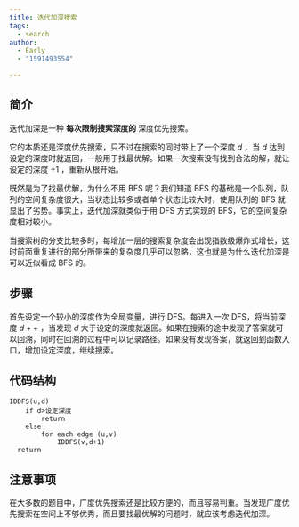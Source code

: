 ```yaml
---
title: 迭代加深搜索
tags:
  - search
author:
  - Early
  - "1591493554"

---
```


## 简介

迭代加深是一种 **每次限制搜索深度的** 深度优先搜索。

它的本质还是深度优先搜索，只不过在搜索的同时带上了一个深度 $d$ ，当 $d$ 达到设定的深度时就返回，一般用于找最优解。如果一次搜索没有找到合法的解，就让设定的深度 $+1$ ，重新从根开始。

既然是为了找最优解，为什么不用 BFS 呢？我们知道 BFS 的基础是一个队列，队列的空间复杂度很大，当状态比较多或者单个状态比较大时，使用队列的 BFS 就显出了劣势。事实上，迭代加深就类似于用 DFS 方式实现的 BFS，它的空间复杂度相对较小。

当搜索树的分支比较多时，每增加一层的搜索复杂度会出现指数级爆炸式增长，这时前面重复进行的部分所带来的复杂度几乎可以忽略，这也就是为什么迭代加深是可以近似看成 BFS 的。

## 步骤

首先设定一个较小的深度作为全局变量，进行 DFS。每进入一次 DFS，将当前深度 $d++$ ，当发现 $d$ 大于设定的深度就返回。如果在搜索的途中发现了答案就可以回溯，同时在回溯的过程中可以记录路径。如果没有发现答案，就返回到函数入口，增加设定深度，继续搜索。

## 代码结构

```text
IDDFS(u,d)
    if d>设定深度
        return
    else
        for each edge (u,v)
            IDDFS(v,d+1)
  return
```

## 注意事项

在大多数的题目中，广度优先搜索还是比较方便的，而且容易判重。当发现广度优先搜索在空间上不够优秀，而且要找最优解的问题时，就应该考虑迭代加深。
